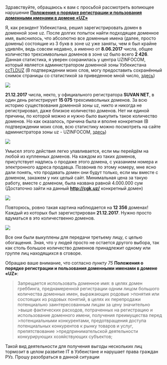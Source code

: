   Здравствуйте, обращаюсь к вам с просьбой рассмотреть вопиющее нарушение [**Положения о порядке регистрации и пользования доменными именами в домене «UZ»**](http://lex.uz/pages/getpage.aspx?lact_id=1368177)

  Я, как резидент Узбекистана, решил зарегистрировать домен в доменной зоне uz. После долгих попыток найти подходящее доменное имя, выяснилось, что абсолютно все доменные имена (далее, просто домены) состоящие из 3 букв в зоне uz уже заняты, чем я был крайне удивлён, ведь совсем недавно, а именно от **8.06.2017** числа, общее количество трехсимвольных доменов в зоне uz было всего **2 426**. Данная статистика, я уверен сохранилась у центра UZINFOCOM, который является администратором доменной зоны Узбекистана [ccTLDUZ](https://cctld.uz/) (В подтверждении моих слов, могу предоставить сохранённый снимок страницы со статистикой за приведенное мной число, [здесь](https://web.archive.org/web/20170608095918/https://cctld.uz/stat/))  

![](https://i.imgur.com/X4IbnmD.jpg)  
  
  **21.12.2017** числа, некто, у официального регистратора **SUVAN NET**, в один день регистрирует **15 075** трехсимвольных доменов. За всю историю существования доменной зоны uz, никто и никогда не регистрировал, даже близкое количество доменов. Нет ни единой причины, по которой можно и нужно было выкупить такое количество доменов. Но как оказалось, причина была и вполне конкретная (В подтверждении моих слов, всю статистику можно посмотреть на сайте администратора зоны uz - UZINFOCOM, [здесь](https://cctld.uz/stat/))  
  
 ![](https://i.imgur.com/zUa4RyU.jpg)
  
  Умысел этого действия легко улавливается, если мы перейдём на любой из купленных доменов. На каждом из таких доменов, присутствует надпись о продаже этого домена, с указанием номера и электронного адреса продавца. Позвонив по этому номеру, мне ясно дали понять, что продавать домен они будут только, если мы вместе с доменом, закажем у них целый сайт. Минимальная цена за такую работу, вместе с доменом, была названа равной 4.000.000 сум (Достаточно зайти на данный **http://cgk.uz/** конкретный домен)   
  
![](https://i.imgur.com/REM8cT5.jpg)

  Повторюсь, ровно такая картина наблюдается на **12 356** доменах! Каждый из которых был зарегистрирован **21.12.2017**. Нужно просто вдуматься в это количественно доменов.

![](https://i.imgur.com/GgjNuXP.jpg)

  Все они были выкуплены для передачи третьему лицу, с целью обогащения. Зная, что у людей просто не остается другого выбора, так как столь большое количество доменнов принадлежит одному или группе лиц находящихся в сговоре.

  Обращаю ваше внимание, что согласно *пункту 75* **Положения о порядке регистрации и пользования доменными именами в домене «UZ»**:

>Запрещается использовать доменное имя:
>в целях домен греббинга, преднамеренной регистрации одним лицом большого количества доменных имен, выражающих родовые >понятия или состоящих из родовых понятий, в целях их перепродажи потенциально заинтересованным лицам за цену значительно >выше фактических расходов, потраченных на регистрацию и использование доменного имени, получения преимущества перед >потенциальными конкурентами, предотвращения доступа потенциальных конкурентов к рынку товаров и услуг, препятствование >предпринимательской деятельности конкурирующих хозяйствующих субъектов;

Такой вид деятельности для получения выгоды нескольких лиц тормозит в целом развитие IT в Узбеистане и нарушает права граждан РУз.
Прошу разобраться в данной ситуации

